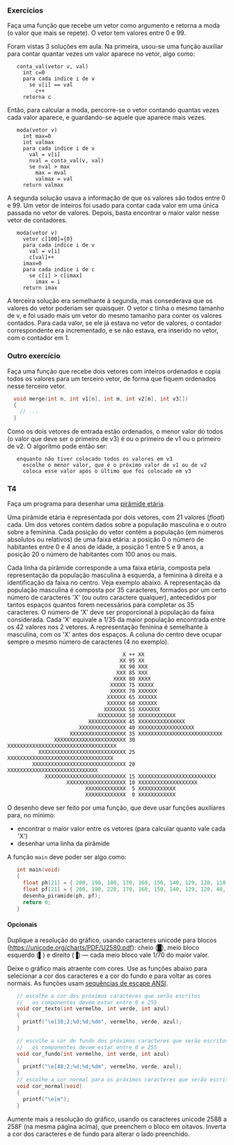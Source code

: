 ### Exercícios

Faça uma função que recebe um vetor como argumento e retorna a moda (o valor que mais se repete).
O vetor tem valores entre 0 e 99.

Foram vistas 3 soluções em aula. Na primeira, usou-se uma função auxiliar para contar quantar vezes um valor aparece no vetor, algo como:
```
   conta_val(vetor v, val)
     int c=0
     para cada indice i de v
       se v[i] == val
         c++
     retorna c
```

Então, para calcular a moda, percorre-se o vetor contando quantas vezes cada valor aparece, e guardando-se aquele que aparece mais vezes.
```
   moda(vetor v)
     int max=0
     int valmax
     para cada indice i de v
       val = v[i]
       nval = conta_val(v, val)
       se nval > max
         max = mval
         valmax = val
     return valmax
```

A segunda solução usava a informação de que os valores são todos entre 0 e 99.
Um vetor de inteiros foi usado para contar cada valor em uma única passada no vetor de valores.
Depois, basta encontrar o maior valor nesse vetor de contadores.

```
   moda(vetor v)
     vetor c[100]={0}
     para cada indice i de v
       val = v[i]
       c[val]++
     imax=0
     para cada indice i de c
       se c[i] > c[imax]
         imax = i
     return imax
```

A terceira solução era semelhante á segunda, mas consederava que os valores do vetor poderiam ser quaisquer.
O vetor c tinha o mesmo tamanho de v, e foi usado mais um vetor do mesmo tamanho para conter os valores contados.
Para cada valor, se ele já estava no vetor de valores, o contador correspondente era incrementado, e se não estava, era inserido no vetor, com o contador em 1.

### Outro exercício

Faça uma função que recebe dois vetores com inteiros ordenados e copia todos os valores para um terceiro vetor, de forma que fiquem ordenados nesse terceiro vetor.

```c
  void merge(int n, int v1[n], int m, int v2[m], int v3[])
  {
    // ...
  }
```
Como os dois vetores de entrada estão ordenados, o menor valor do todos (o valor que deve ser o primeiro de v3) é ou o primeiro de v1 ou o primeiro de v2. O algoritmo pode então ser:
```
   enquanto não tiver colocado todos os valores em v3
     escolhe o menor valor, que é o próximo valor de v1 ou de v2
     coloca esse valor após o último que foi colocado em v3
```

### T4

Faça um programa para desenhar uma [pirâmide etária](https://brasilescola.uol.com.br/geografia/piramides-etarias.htm).

Uma pirâmide etária é representada por dois vetores, com 21 valores (*float*) cada. Um dos vetores contém dados sobre a população masculina e o outro sobre a feminina. Cada posição do vetor contém a população (em números absolutos ou relativos) de uma faixa etária: a posição 0 o número de habitantes entre 0 e 4 anos de idade, a posição 1 entre 5 e 9 anos, a posição 20 o número de habitantes com 100 anos ou mais.

Cada linha da pirâmide corresponde a uma faixa etária, composta pela representação da população masculina à esquerda, a feminina à direita e a identificação da faixa no centro. Veja exemplo abaixo.
A representação da população masculina é composta por 35 caracteres, formados por um certo número de caracteres 'X' (ou outro caractere qualquer), antecedidos por tantos espaços quantos forem necessários para completar os 35 caracteres. O número de 'X' deve ser proporcional à população da faixa considerada. Cada 'X' equivale a 1/35 da maior população encontrada entre os 42 valores nos 2 vetores. A representação feninina é semelhante à masculina, com os 'X' antes dos espaços. A coluna do centro deve ocupar sempre o mesmo número de caracteres (4 no exemplo).

```
                                     X ++ XX
                                    XX 95 XX
                                    XX 90 XXX
                                   XXX 85 XXX
                                  XXXX 80 XXXX
                                 XXXXX 75 XXXXX
                                 XXXXX 70 XXXXXX
                                XXXXXX 65 XXXXXX
                                XXXXXX 60 XXXXXX
                               XXXXXXX 55 XXXXXXX
                             XXXXXXXXX 50 XXXXXXXXXXXX
                          XXXXXXXXXXXX 45 XXXXXXXXXXXXXXX
                       XXXXXXXXXXXXXXX 40 XXXXXXXXXXXXXXXXXX
                    XXXXXXXXXXXXXXXXXX 35 XXXXXXXXXXXXXXXXXXXXXXXXXXX
               XXXXXXXXXXXXXXXXXXXXXXX 30 XXXXXXXXXXXXXXXXXXXXXXXXXXXXXXXXXXX
          XXXXXXXXXXXXXXXXXXXXXXXXXXXX 25 XXXXXXXXXXXXXXXXXXXXXXXXXXXXXXXXXX
        XXXXXXXXXXXXXXXXXXXXXXXXXXXXXX 20 XXXXXXXXXXXXXXXXXXXXXXXXXXXXX
            XXXXXXXXXXXXXXXXXXXXXXXXXX 15 XXXXXXXXXXXXXXXXXXXXXXXXX
                   XXXXXXXXXXXXXXXXXXX 10 XXXXXXXXXXXXXXXXXXX
                         XXXXXXXXXXXXX  5 XXXXXXXXXXXX
                         XXXXXXXXXXXXX  0 XXXXXXXXXXXX
```

O desenho deve ser feito por uma função, que deve usar funçôes auxiliares para, no mínimo:
- encontrar o maior valor entre os vetores (para calcular quanto vale cada 'X')
- desenhar uma linha da pirâmide

A função `main` deve poder ser algo como:
```c
   int main(void)
   {
     float ph[21] = { 200, 190, 180, 170, 160, 150, 140, 129, 120, 110, 100, 90, 80, 70, 60, 50, 40, 30, 20, 10, 0 };
     float pf[21] = { 200, 190, 220, 170, 160, 150, 140, 129, 120, 40, 100, 90, 80, 70, 70, 50, 40, 30, 20, 10, 0 };
     desenha_piramide(ph, pf);
     return 0;
   }
```

#### Opcionais

Duplique a resolução do gráfico, usando caracteres unicode para blocos (https://unicode.org/charts/PDF/U2580.pdf): cheio (█), meio bloco esquerdo (▌) e direito (▐) — cada meio bloco vale 1/70 do maior valor.

Deixe o gráfico mais atraente com cores. Use as funções abaixo para selecionar a cor dos caracteres e a cor do fundo e para voltar as cores normais. As funções usam [sequências de escape ANSI](https://en.wikipedia.org/wiki/ANSI_escape_code).
```c
   // escolhe a cor dos próximos caracteres que serão escritos
   //   os componentes devem estar entre 0 e 255
   void cor_texto(int vermelho, int verde, int azul)
   {
     printf("\e[38;2;%d;%d;%dm", vermelho, verde, azul);
   }

   // escolhe a cor de fundo dos próximos caracteres que serão escritos
   //   os componentes devem estar entre 0 e 255
   void cor_fundo(int vermelho, int verde, int azul)
   {
     printf("\e[48;2;%d;%d;%dm", vermelho, verde, azul);
   }
   // escolhe a cor normal para os próximos caracteres que serão escritos
   void cor_normal(void)
   {
     printf("\e[m");
   }
```

Aumente mais a resolução do gráfico, usando os caracteres unicode 2588 a 258F (na mesma página acima), que preenchem o bloco em oitavos. Inverta a cor dos caracteres e de fundo para alterar o lado preenchido.
